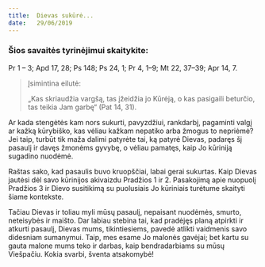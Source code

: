 ```yaml
---
title:  Dievas sukūrė...
date:   29/06/2019
---
```


### Šios savaitės tyrinėjimui skaitykite: 
Pr 1 – 3; Apd 17, 28; Ps 148; Ps 24, 1; Pr 4, 1–9; Mt 22, 37–39; Apr 14, 7.

> <p>Įsimintina eilutė:</p>
> „Kas skriaudžia vargšą, tas įžeidžia jo Kūrėją, o kas pasigaili beturčio, tas teikia Jam garbę“ (Pat 14, 31).

Ar kada stengėtės kam nors sukurti, pavyzdžiui, rankdarbį, pagaminti valgį ar kažką kūrybiško, kas vėliau kažkam nepatiko arba žmogus to nepriėmė? Jei taip, turbūt tik maža dalimi patyrėte tai, ką patyrė Dievas, padaręs šį pasaulį ir davęs žmonėms gyvybę, o vėliau pamatęs, kaip Jo kūriniją sugadino nuodėmė.

Raštas sako, kad pasaulis buvo kruopščiai, labai gerai sukurtas. Kaip Dievas jautėsi dėl savo kūrinijos akivaizdu Pradžios 1 ir 2. Pasakojimą apie nuopuolį Pradžios 3 ir Dievo susitikimą su puolusiais Jo kūriniais turėtume skaityti šiame kontekste.

Tačiau Dievas ir toliau myli mūsų pasaulį, nepaisant nuodėmės, smurto, neteisybės ir maišto. Dar labiau stebina tai, kad pradėjęs planą atpirkti ir atkurti pasaulį, Dievas mums, tikintiesiems, pavedė atlikti vaidmenis savo didesniam sumanymui. Taip, mes esame Jo malonės gavėjai; bet kartu su gauta malone mums teko ir darbas, kaip bendradarbiams su mūsų Viešpačiu. Kokia svarbi, šventa atsakomybė!
